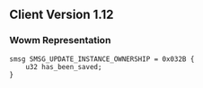## Client Version 1.12

### Wowm Representation
```rust,ignore
smsg SMSG_UPDATE_INSTANCE_OWNERSHIP = 0x032B {
    u32 has_been_saved;    
}

```
